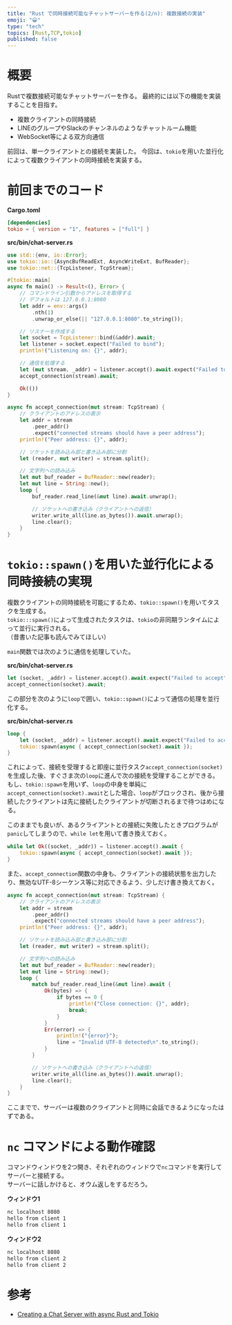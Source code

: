 ```yaml
---
title: "Rust で同時接続可能なチャットサーバーを作る(2/n): 複数接続の実装"
emoji: "😀"
type: "tech"
topics: [Rust,TCP,tokio]
published: false
---
```

# 概要

Rustで複数接続可能なチャットサーバーを作る。
最終的には以下の機能を実装することを目指す。
- 複数クライアントの同時接続
- LINEのグループやSlackのチャンネルのようなチャットルーム機能
- WebSocket等による双方向通信

前回は、単一クライアントとの接続を実装した。
今回は、`tokio`を用いた並行化によって複数クライアントの同時接続を実装する。

# 前回までのコード

**Cargo.toml**
```toml:Cargo.toml
[dependencies]
tokio = { version = "1", features = ["full"] }
```

**src/bin/chat-server.rs**
```rust:src/bin/chat-server.rs
use std::{env, io::Error};
use tokio::io::{AsyncBufReadExt, AsyncWriteExt, BufReader};
use tokio::net::{TcpListener, TcpStream};

#[tokio::main]
async fn main() -> Result<(), Error> {
    // コマンドライン引数からアドレスを取得する
    // デフォルトは 127.0.0.1:8080
    let addr = env::args()
        .nth(1)
        .unwrap_or_else(|| "127.0.0.1:8080".to_string());

    // リスナーを作成する
    let socket = TcpListener::bind(&addr).await;
    let listener = socket.expect("Failed to bind");
    println!("Listening on: {}", addr);

    // 通信を処理する
    let (mut stream, _addr) = listener.accept().await.expect("Failed to accept");
    accept_connection(stream).await;

    Ok(())
}

async fn accept_connection(mut stream: TcpStream) {
    // クライアントのアドレスの表示
    let addr = stream
        .peer_addr()
        .expect("connected streams should have a peer address");
    println!("Peer address: {}", addr);

    // ソケットを読み込み部と書き込み部に分割
    let (reader, mut writer) = stream.split();

    // 文字列への読み込み
    let mut buf_reader = BufReader::new(reader);
    let mut line = String::new();
    loop {
        buf_reader.read_line(&mut line).await.unwrap();

        // ソケットへの書き込み（クライアントへの返信）
        writer.write_all(line.as_bytes()).await.unwrap();
        line.clear();
    }
}
```

# `tokio::spawn()`を用いた並行化による同時接続の実現
複数クライアントの同時接続を可能にするため、`tokio::spawn()`を用いてタスクを生成する。  
`tokio:::spawn()`によって生成されたタスクは、`tokio`の非同期ランタイムによって並行に実行される。  
（昔書いた記事も読んでみてほしい）


`main`関数では次のように通信を処理していた。

**src/bin/chat-server.rs**
```rust:src/bin/chat-server.rs
let (socket, _addr) = listener.accept().await.expect("Failed to accept") {
accept_connection(socket).await;
```

この部分を次のように`loop`で囲い、`tokio::spawn()`によって通信の処理を並行化する。

**src/bin/chat-server.rs**
```rust:src/bin/chat-server.rs
loop {
    let (socket, _addr) = listener.accept().await.expect("Failed to accept");
    tokio::spawn(async { accept_connection(socket).await });
}
```

これによって、接続を受理すると即座に並行タスク`accept_connection(socket)`を生成した後、すぐさま次の`loop`に進んで次の接続を受理することができる。
もし、`tokio::spawn`を用いず、`loop`の中身を単純に`accept_connection(socket).await`とした場合、`loop`がブロックされ、後から接続したクライアントは先に接続したクライアントが切断されるまで待つはめになる。

このままでも良いが、あるクライアントとの接続に失敗したときプログラムが`panic`してしまうので、`while let`を用いて書き換えておく。

```rust:src/bin/chat-server.rs
while let Ok((socket, _addr)) = listener.accept().await {
    tokio::spawn(async { accept_connection(socket).await });
}
```

また、`accept_connection`関数の中身も、クライアントの接続状態を出力したり、無効なUTF-8シーケンス等に対応できるよう、少しだけ書き換えておく。

```rust:src/bin/chat-server.rs
async fn accept_connection(mut stream: TcpStream) {
    // クライアントのアドレスの表示
    let addr = stream
        .peer_addr()
        .expect("connected streams should have a peer address");
    println!("Peer address: {}", addr);

    // ソケットを読み込み部と書き込み部に分割
    let (reader, mut writer) = stream.split();

    // 文字列への読み込み
    let mut buf_reader = BufReader::new(reader);
    let mut line = String::new();
    loop {
        match buf_reader.read_line(&mut line).await {
            Ok(bytes) => {
                if bytes == 0 {
                    println!("Close connection: {}", addr);
                    break;
                }
            }
            Err(error) => {
                println!("{error}");
                line = "Invalid UTF-8 detected\n".to_string();
            }
        }

        // ソケットへの書き込み（クライアントへの返信）
        writer.write_all(line.as_bytes()).await.unwrap();
        line.clear();
    }
}
```

ここまでで、サーバーは複数のクライアントと同時に会話できるようになったはずである。

# `nc` コマンドによる動作確認

コマンドウィンドウを2つ開き、それぞれのウィンドウで`nc`コマンドを実行してサーバーと接続する。  
サーバーに話しかけると、オウム返しをするだろう。

**ウィンドウ1**
```bash
nc localhost 8080
hello from client 1
hello from client 1
```

**ウィンドウ2**
```bash
nc localhost 8080
hello from client 2
hello from client 2
```

# 参考
- [Creating a Chat Server with async Rust and Tokio](https://www.youtube.com/watch?v=Iapc-qGTEBQ)

